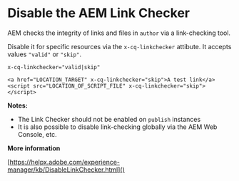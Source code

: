 # Disable the AEM Link Checker

AEM checks the integrity of links and files in `author` via a link-checking tool.

Disable it for specific resources via the `x-cq-linkchecker` attibute. It accepts values `"valid"` or `"skip"`.

`x-cq-linkchecker="valid|skip"`

```
<a href="LOCATION_TARGET" x-cq-linkchecker="skip">A test link</a>
<script src="LOCATION_OF_SCRIPT_FILE" x-cq-linkchecker="skip"></script>
```

**Notes:**

-   The Link Checker should not be enabled on `publish` instances
-   It is also possible to disable link-checking globally via the AEM Web Console, etc.

**More information**

[https://helpx.adobe.com/experience-manager/kb/DisableLinkChecker.html]()
